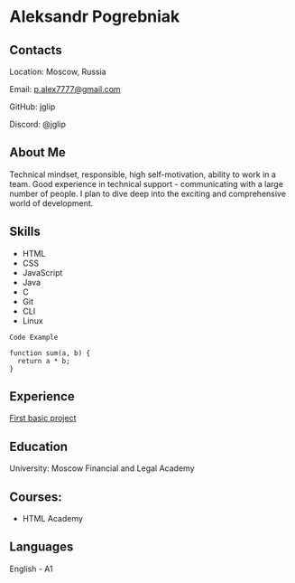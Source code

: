 # Aleksandr Pogrebniak
## Contacts
Location: Moscow, Russia

Email: p.alex7777@gmail.com

GitHub: jglip

Discord: @jglip

## About Me
Technical mindset, responsible, high self-motivation, ability to work in a team. Good experience in technical support - communicating with a large number of people. I plan to dive deep into the exciting and comprehensive world of development.

## Skills
* HTML
* CSS
* JavaScript
* Java
* C
* Git
* CLI
* Linux

``` 
Code Example

function sum(a, b) {
  return a * b;
}
```

## Experience
[First basic project](https://github.com/jglip/rsschool-cv/cv.md)

## Education
University: Moscow Financial and Legal Academy

## Courses:
* HTML Academy

## Languages
English - A1